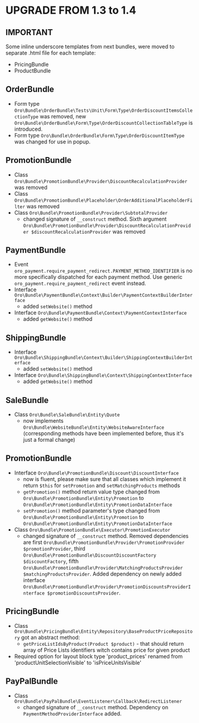 UPGRADE FROM 1.3 to 1.4
=======================

**IMPORTANT**
-------------

Some inline underscore templates from next bundles, were moved to separate .html file for each template:
 - PricingBundle
 - ProductBundle

OrderBundle
-------------
- Form type `Oro\Bundle\OrderBundle\Tests\Unit\Form\Type\OrderDiscountItemsCollectionType` was removed, new `Oro\Bundle\OrderBundle\Form\Type\OrderDiscountCollectionTableType` is introduced.
- Form type `Oro\Bundle\OrderBundle\Form\Type\OrderDiscountItemType` was changed for use in popup.

PromotionBundle
-------------
- Class `Oro\Bundle\PromotionBundle\Provider\DiscountRecalculationProvider` was removed
- Class `Oro\Bundle\PromotionBundle\Placeholder\OrderAdditionalPlaceholderFilter` was removed
- Class `Oro\Bundle\PromotionBundle\Provider\SubtotalProvider`
    - changed signature of `__construct` method. Sixth argument `Oro\Bundle\PromotionBundle\Provider\DiscountRecalculationProvider $discountRecalculationProvider` was removed

PaymentBundle
-------------
- Event `oro_payment.require_payment_redirect.PAYMENT_METHOD_IDENTIFIER` is no more specifically dispatched for each
payment method. Use generic `oro_payment.require_payment_redirect` event instead.
- Interface `Oro\Bundle\PaymentBundle\Context\Builder\PaymentContextBuilderInterface`
    - added `setWebsite()` method
- Interface `Oro\Bundle\PaymentBundle\Context\PaymentContextInterface`
    - added `getWebsite()` method

ShippingBundle
--------------
- Interface `Oro\Bundle\ShippingBundle\Context\Builder\ShippingContextBuilderInterface`
    - added `setWebsite()` method
- Interface `Oro\Bundle\ShippingBundle\Context\ShippingContextInterface`
    - added `getWebsite()` method

SaleBundle
----------
- Class `Oro\Bundle\SaleBundle\Entity\Quote`
    - now implements `Oro\Bundle\WebsiteBundle\Entity\WebsiteAwareInterface` (corresponding methods have been implemented before, thus it's just a formal change)

PromotionBundle
-------------
- Interface `Oro\Bundle\PromotionBundle\Discount\DiscountInterface` 
    - now is fluent, please make sure that all classes which implement it return `$this` for `setPromotion` and  `setMatchingProducts` methods
    - `getPromotion()` method return value type changed from `Oro\Bundle\PromotionBundle\Entity\Promotion` to `Oro\Bundle\PromotionBundle\Entity\PromotionDataInterface`
    - `setPromotion()` method parameter's type changed from `Oro\Bundle\PromotionBundle\Entity\Promotion` to `Oro\Bundle\PromotionBundle\Entity\PromotionDataInterface`
- Class `Oro\Bundle\PromotionBundle\Executor\PromotionExecutor`
    - changed signature of `__construct` method. Removed dependencies are first `Oro\Bundle\PromotionBundle\Provider\PromotionProvider $promotionProvider`,
     third `Oro\Bundle\PromotionBundle\DiscountDiscountFactory $discountFactory`,
     fifth `Oro\Bundle\PromotionBundle\Provider\MatchingProductsProvider $matchingProductsProvider`. Added dependency on newly added interface `Oro\Bundle\PromotionBundle\Provider\PromotionDiscountsProviderInterface $promotionDiscountsProvider`.
     


PricingBundle
-------------
- Class `Oro\Bundle\PricingBundle\Entity\Repository\BaseProductPriceRepository` got an abstract method:
    - `getPriceListIdsByProduct(Product $product)` - that should return array of Price Lists identifiers witch contains price for given product
- Required option for layout block type 'product_prices' renamed from 'productUnitSelectionVisible' to 'isPriceUnitsVisible'

PayPalBundle
------------
- Class `Oro\Bundle\PayPalBundle\EventListener\Callback\RedirectListener`
    - changed signature of `__construct` method. Dependency on `PaymentMethodProviderInterface` added.
